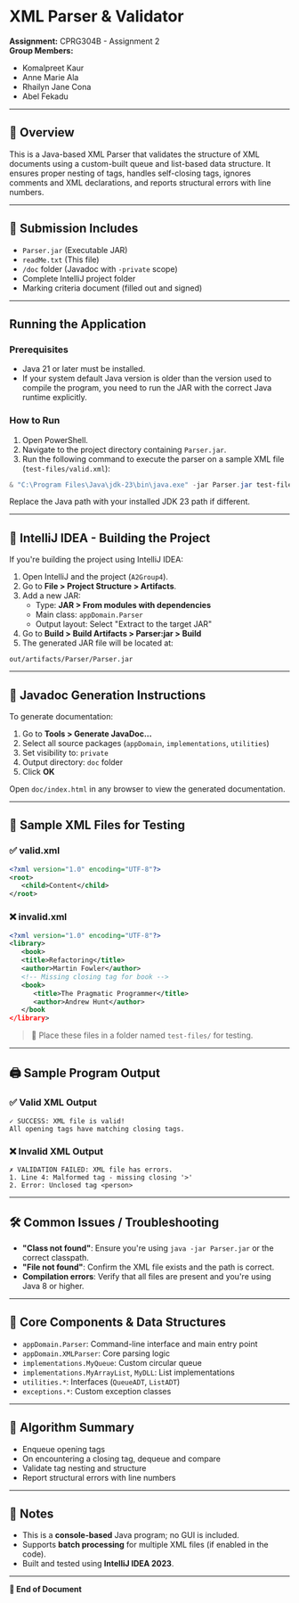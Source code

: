 
# XML Parser & Validator

**Assignment:** CPRG304B - Assignment 2  
**Group Members:**
- Komalpreet Kaur
- Anne Marie Ala
- Rhailyn Jane Cona
- Abel Fekadu

---

## 📘 Overview

This is a Java-based XML Parser that validates the structure of XML documents using a custom-built queue and list-based data structure. It ensures proper nesting of tags, handles self-closing tags, ignores comments and XML declarations, and reports structural errors with line numbers.

---

## 📁 Submission Includes

- `Parser.jar` (Executable JAR)
- `readMe.txt` (This file)
- `/doc` folder (Javadoc with `-private` scope)
- Complete IntelliJ project folder
- Marking criteria document (filled out and signed)

---

## Running the Application

### Prerequisites

- Java 21 or later must be installed.
- If your system default Java version is older than the version used to compile the program, you need to run the JAR with the correct Java runtime explicitly.

### How to Run

1. Open PowerShell.
2. Navigate to the project directory containing `Parser.jar`.
3. Run the following command to execute the parser on a sample XML file (`test-files/valid.xml`):

```powershell
& "C:\Program Files\Java\jdk-23\bin\java.exe" -jar Parser.jar test-files/valid.xml
```

Replace the Java path with your installed JDK 23 path if different.

---

## 🧰 IntelliJ IDEA - Building the Project

If you're building the project using IntelliJ IDEA:

1. Open IntelliJ and the project (`A2Group4`).
2. Go to **File > Project Structure > Artifacts**.
3. Add a new JAR:
   - Type: **JAR > From modules with dependencies**
   - Main class: `appDomain.Parser`
   - Output layout: Select "Extract to the target JAR"
4. Go to **Build > Build Artifacts > Parser:jar > Build**
5. The generated JAR file will be located at:

```
out/artifacts/Parser/Parser.jar
```

---

## 📄 Javadoc Generation Instructions

To generate documentation:

1. Go to **Tools > Generate JavaDoc...**
2. Select all source packages (`appDomain`, `implementations`, `utilities`)
3. Set visibility to: `private`
4. Output directory: `doc` folder
5. Click **OK**

Open `doc/index.html` in any browser to view the generated documentation.

---

## 📂 Sample XML Files for Testing

### ✅ valid.xml

```xml
<?xml version="1.0" encoding="UTF-8"?>
<root>
   <child>Content</child>
</root>
```

### ❌ invalid.xml

```xml
<?xml version="1.0" encoding="UTF-8"?>
<library>
   <book>
   <title>Refactoring</title>
   <author>Martin Fowler</author>
   <!-- Missing closing tag for book -->
   <book>
      <title>The Pragmatic Programmer</title>
      <author>Andrew Hunt</author>
   </book
</library>
```

> 📌 Place these files in a folder named `test-files/` for testing.

---

## 🖨️ Sample Program Output

### ✅ Valid XML Output

```
✓ SUCCESS: XML file is valid!
All opening tags have matching closing tags.
```

### ❌ Invalid XML Output

```
✗ VALIDATION FAILED: XML file has errors.
1. Line 4: Malformed tag - missing closing '>'
2. Error: Unclosed tag <person>
```

---

## 🛠️ Common Issues / Troubleshooting

- **"Class not found"**: Ensure you're using `java -jar Parser.jar` or the correct classpath.
- **"File not found"**: Confirm the XML file exists and the path is correct.
- **Compilation errors**: Verify that all files are present and you're using Java 8 or higher.

---

## 🧩 Core Components & Data Structures

- `appDomain.Parser`: Command-line interface and main entry point
- `appDomain.XMLParser`: Core parsing logic
- `implementations.MyQueue`: Custom circular queue
- `implementations.MyArrayList`, `MyDLL`: List implementations
- `utilities.*`: Interfaces (`QueueADT`, `ListADT`)
- `exceptions.*`: Custom exception classes

---

## 🧠 Algorithm Summary

- Enqueue opening tags
- On encountering a closing tag, dequeue and compare
- Validate tag nesting and structure
- Report structural errors with line numbers

---

## 🔎 Notes

- This is a **console-based** Java program; no GUI is included.
- Supports **batch processing** for multiple XML files (if enabled in the code).
- Built and tested using **IntelliJ IDEA 2023**.

---

**📌 End of Document**

